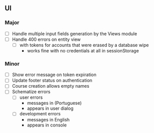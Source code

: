 ## UI
### Major
- [ ] Handle multiple input fields generation by the Views module
- [ ] Handle 400 errors on entity view
  - [ ] with tokens for accounts that were erased by a database wipe
    - works fine with no credentials at all in sessionStorage

### Minor
- [ ] Show error message on token expiration
- [ ] Update footer status on authentication
- [ ] Course creation allows empty names
- [ ] Schematize errors
  - [ ] user errors
    - messages in (Portuguese)
    - appears in user dialog
  - [ ] development errors
    - messages in English
    - appears in console
